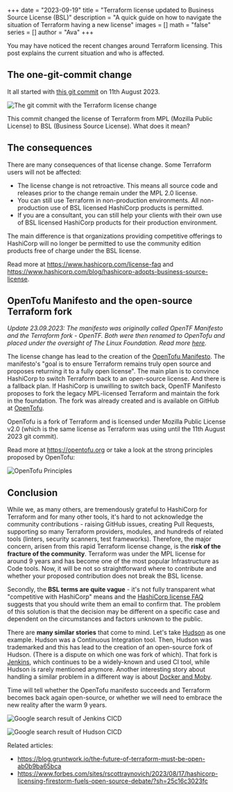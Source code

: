 +++
date = "2023-09-19"
title = "Terraform license updated to Business Source License (BSL)"
description = "A quick guide on how to navigate the situation of Terraform having a new license"
images = []
math = "false"
series = []
author = "Ava"
+++

You may have noticed the recent changes around Terraform licensing. This post explains the current situation and who is affected.

## The one-git-commit change

It all started with [this git commit](https://github.com/hashicorp/terraform/commit/b145fbcaadf0fa7d0e7040eac641d9aef2a26433) on 11th August 2023.

![The git commit with the Terraform license change](/images/2023-1-commit.png)

This commit changed the license of Terraform from MPL (Mozilla Public License) to BSL (Business Source License). What does it mean?

## The consequences

There are many consequences of that license change. Some Terraform users will not be affected:

* The license change is not retroactive. This means all source code and releases prior to the change remain under the MPL 2.0 license.
* You can still use Terraform in non-production environments. All non-production use of BSL licensed HashiCorp products is permitted.
* If you are a consultant, you can still help your clients with their own use of BSL licensed HashiCorp products for their production environment.

The main difference is that organizations providing competitive offerings to HashiCorp will no longer be permitted to use the community edition products free of charge under the BSL license.

Read more at https://www.hashicorp.com/license-faq and https://www.hashicorp.com/blog/hashicorp-adopts-business-source-license.


## OpenTofu Manifesto and the open-source Terraform fork

*Update 23.09.2023: The manifesto was originally called OpenTF Manifesto and the Terraform fork - OpenTF. Both were then renamed to OpenTofu and placed under the oversight of The Linux Foundation. Read more [here](https://www.theregister.com/2023/09/20/terraform_fork_opentf_opentofu/).*

The license change has lead to the creation of the [OpenTofu Manifesto](https://opentofu.org/manifesto). The manifesto's "goal is to ensure Terraform remains truly open source and proposes returning it to a fully open license". The main plan is to convince HashiCorp to switch Terraform back to an open-source license. And there is a fallback plan. If HashiCorp is unwilling to switch back, OpenTF Manifesto proposes to fork the legacy MPL-licensed Terraform and maintain the fork in the foundation. The fork was already created and is available on GitHub at [OpenTofu](https://github.com/opentofu/opentofu/).

OpenTofu is a fork of Terraform and is licensed under Mozilla Public License v2.0 (which is the same license as Terraform was using until the 11th August 2023 git commit).

Read more at https://opentofu.org or take a look at the strong principles proposed by OpenTofu:

![OpenTofu Principles](/images/2023-1-opentf-principles.png)


## Conclusion

While we, as many others, are tremendously grateful to HashiCorp for Terraform and for many other tools, it's hard to not acknowledge the community contributions - raising GitHub issues, creating Pull Requests, supporting so many Terraform providers, modules, and hundreds of related tools (linters, security scanners, test frameworks). Therefore, the major concern, arisen from this rapid Terraform license change, is the **risk of the fracture of the community**. Terraform was under the MPL license for around 9 years and has become one of the most popular Infrastructure as Code tools. Now, it will be not so straightforward where to contribute and whether your proposed contribution does not break the BSL license.

Secondly, the **BSL terms are quite vague** - it's not fully transparent what "competitive with HashiCorp" means and the [HashiCorp license FAQ](https://www.hashicorp.com/license-fa) suggests that you should write them an email to confirm that. The problem of this solution is that the decision may be different on a specific case and dependent on the circumstances and factors unknown to the public.

There are **many similar stories** that come to mind. Let's take [Hudson](https://en.wikipedia.org/wiki/Hudson_(software)) as one example. Hudson was a Continuous Integration tool. Then, Hudson was trademarked and this has lead to the creation of an open-source fork of Hudson. (There is a dispute on which one was fork of which). That fork is [Jenkins](https://en.wikipedia.org/wiki/Jenkins_(software)), which continues to be a widely-known and used CI tool, while Hudson is rarely mentioned anymore. Another interesting story about handling a similar problem in a different way is about [Docker and Moby](https://thenewstack.io/what-is-the-moby-project/).

Time will tell whether the OpenTofu manifesto succeeds and Terraform becomes back again open-source, or whether we will need to embrace the new reality after the warm 9 years.

![Google search result of Jenkins CICD](/images/2023-1-jenkins.png)

![Google search result of Hudson CICD](/images/2023-1-hudson.png)


Related articles:

* https://blog.gruntwork.io/the-future-of-terraform-must-be-open-ab0b9ba65bca
* https://www.forbes.com/sites/rscottraynovich/2023/08/17/hashicorp-licensing-firestorm-fuels-open-source-debate/?sh=25c16c3023fc
